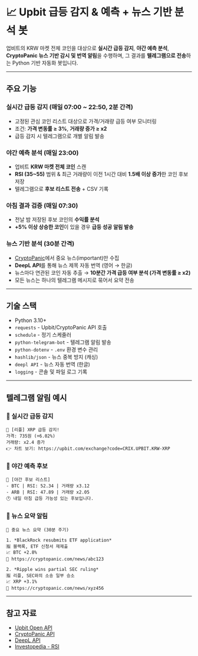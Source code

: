 # 📈 Upbit 급등 감지 & 예측 + 뉴스 기반 분석 봇

업비트의 KRW 마켓 전체 코인을 대상으로 **실시간 급등 감지**, **야간 예측 분석**, **CryptoPanic 뉴스 기반 감시 및 번역 알림**을 수행하며, 그 결과를 **텔레그램으로 전송**하는 Python 기반 자동화 봇입니다.

---

## 주요 기능

### 실시간 급등 감지 (매일 07:00 ~ 22:50, 2분 간격)
- 고정된 관심 코인 리스트 대상으로 가격/거래량 급등 여부 모니터링
- 조건: **가격 변동률 ≥ 3%**, **거래량 증가 ≥ x2**
- 급등 감지 시 텔레그램으로 개별 알림 발송

### 야간 예측 분석 (매일 23:00)
- 업비트 **KRW 마켓 전체 코인** 스캔
- **RSI (35~55)** 범위 & 최근 거래량이 이전 1시간 대비 **1.5배 이상 증가**한 코인 후보 저장
- 텔레그램으로 **후보 리스트 전송** + CSV 기록

### 아침 결과 검증 (매일 07:30)
- 전날 밤 저장된 후보 코인의 **수익률 분석**
- **+5% 이상 상승한 코인**이 있을 경우 **급등 성공 알림 발송**

### 뉴스 기반 분석 (30분 간격)
- [CryptoPanic](https://cryptopanic.com)에서 중요 뉴스(important)만 수집
- **DeepL API**를 통해 뉴스 제목 자동 번역 (영어 → 한글)
- 뉴스마다 연관된 코인 자동 추출 → **10분간 가격 급등 여부 분석 (가격 변동률 ≥ x2)**
- 모든 뉴스는 하나의 텔레그램 메시지로 묶어서 요약 전송

---

## 기술 스택

- Python 3.10+
- `requests` - Upbit/CryptoPanic API 호출
- `schedule` - 정기 스케줄러
- `python-telegram-bot` - 텔레그램 알림 발송
- `python-dotenv` - `.env` 환경 변수 관리
- `hashlib/json` - 뉴스 중복 방지 (캐싱)
- `deepl API` - 뉴스 자동 번역 (한글)
- `logging` - 콘솔 및 파일 로그 기록

---

## 텔레그램 알림 예시

### 🔔 실시간 급등 감지
```
🚨 [리플] XRP 급등 감지!
가격: 735원 (+6.02%)
거래량: x2.4 증가
👉 차트 보기: https://upbit.com/exchange?code=CRIX.UPBIT.KRW-XRP
```

### 🌙 야간 예측 후보
```
🌙 [야간 후보 리스트]
- BTC | RSI: 52.34 | 거래량 x3.12
- ARB | RSI: 47.89 | 거래량 x2.05
🕐 내일 아침 급등 가능성 있는 후보입니다.
```

### 📰 뉴스 요약 알림
```
📡 중요 뉴스 요약 (30분 주기)

1. *BlackRock resubmits ETF application*
🈯️ 블랙록, ETF 신청서 재제출
📈 BTC +2.8%
🔗 https://cryptopanic.com/news/abc123

2. *Ripple wins partial SEC ruling*
🈯️ 리플, SEC와의 소송 일부 승소
📈 XRP +3.1%
🔗 https://cryptopanic.com/news/xyz456
```

---

## 참고 자료
- [Upbit Open API](https://docs.upbit.com)
- [CryptoPanic API](https://cryptopanic.com/developers/api/)
- [DeepL API](https://www.deepl.com/docs-api)
- [Investopedia - RSI](https://www.investopedia.com/terms/r/rsi.asp)
